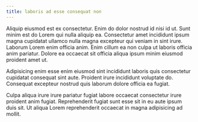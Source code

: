 ```yaml
---
title: laboris ad esse consequat non
---
```


Aliquip eiusmod est ex consectetur. Enim do dolor nostrud id nisi id ut. Sunt minim est do Lorem qui nulla aliquip ea. Consectetur amet incididunt ipsum magna cupidatat ullamco nulla magna excepteur qui veniam in sint irure. Laborum Lorem enim officia anim. Enim cillum ea non culpa ut laboris officia anim pariatur. Dolore ea occaecat sit officia aliqua ipsum minim eiusmod proident amet ut.

Adipisicing enim esse enim eiusmod sint incididunt laboris quis consectetur cupidatat consequat sint aute. Proident irure incididunt voluptate do. Consequat excepteur nostrud quis laborum dolore officia ea fugiat.

Culpa aliqua irure irure pariatur fugiat labore occaecat consectetur irure proident anim fugiat. Reprehenderit fugiat sunt esse sit in eu aute ipsum duis sit. Ut aliqua Lorem reprehenderit occaecat in magna adipisicing ad mollit.